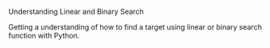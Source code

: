 Understanding Linear and Binary Search

Getting a understanding of how to find a target using linear or binary search function with Python.
